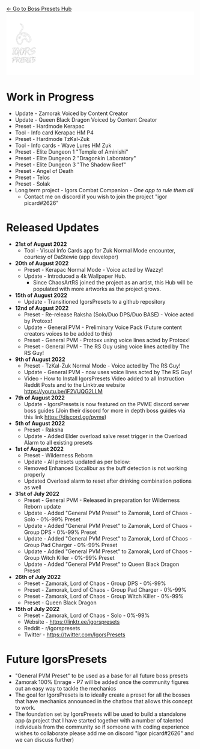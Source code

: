 [← Go to Boss Presets Hub](https://github.com/IgorsCC/afkwarden-presets/blob/master/readme.md)  
<img src="assets/imgs/Roadmap%20banner.png" width=500>   

# Work in Progress  
- Update - Zamorak Voiced by Content Creator
- Update - Queen Black Dragon Voiced by Content Creator
- Preset - Hardmode Kerapac
- Tool - Info card Kerapac HM P4
- Preset - Hardmode TzKal-Zuk  
- Tool - Info cards - Wave Lures HM Zuk
- Preset - Elite Dungeon 1 "Temple of Aminishi"  
- Preset - Elite Dungeon 2 "Dragonkin Laboratory"  
- Preset - Elite Dungeon 3 "The Shadow Reef"  
- Preset - Angel of Death  
- Preset - Telos
- Preset - Solak
- Long term project - Igors Combat Companion - _One app to rule them all_ 
  - Contact me on discord if you wish to join the project "igor picard#2626"  
# Released Updates
- **21st of August 2022**
  - Tool - Visual Info Cards app for Zuk Normal Mode encounter, courtesy of DaStewie (app developer) 
- **20th of August 2022**
  - Preset - Kerapac Normal Mode - Voice acted by Wazzy!
  - Update - Introduced a 4k Wallpaper Hub.
    - Since ChaosArtRS joined the project as an artist, this Hub will be populated with more artworks as the project grows.
- **15th of August 2022**
  - Update - Transitioned IgorsPresets to a github repository
- **12nd of August 2022**
  - Preset - Re-release Raksha (Solo/Duo DPS/Duo BASE) - Voice acted by Protoxx!
  - Update - General PVM - Preliminary Voice Pack (Future content creators voices to be added to this)
  - Preset - General PVM - Protoxx using voice lines acted by Protoxx!
  - Preset - General PVM - The RS Guy using voice lines acted by The RS Guy!
- **9th of August 2022**
  - Preset - TzKal-Zuk Normal Mode - Voice acted by The RS Guy!
  - Update - General PVM - now uses voice lines acted by The RS Guy!
  - Video - How to Install IgorsPresets Video added to all Instruction Reddit Posts and to the Linktr.ee website  https://youtu.be/iF2VUQG2LLM
- **7th of August 2022**
  - Update - IgorsPresets is now featured on the PVME discord server boss guides (Join their discord for more in depth boss guides via this link https://discord.gg/pvme)
- **5th of August 2022**
  - Preset - Raksha
  - Update - Added Elder overload salve reset trigger in the Overload Alarm to all existing presets
- **1st of August 2022**
  - Preset - Wilderness Reborn
  - Update - All presets updated as per below:
  - Removed Enhanced Excalibur as the buff detection is not working properly
  - Updated Overload alarm to reset after drinking combination potions as well
- **31st of July 2022**
  - Preset - General PVM - Released in preparation for Wilderness Reborn update
  - Update - Added "General PVM Preset" to Zamorak, Lord of Chaos - Solo - 0%-99% Preset
  - Update - Added "General PVM Preset" to Zamorak, Lord of Chaos - Group DPS - 0%-99% Preset
  - Update - Added "General PVM Preset" to Zamorak, Lord of Chaos - Group Pad Charger - 0%-99% Preset
  - Update - Added "General PVM Preset" to Zamorak, Lord of Chaos - Group Witch Killer - 0%-99% Preset
  - Update - Added "General PVM Preset" to Queen Black Dragon Preset
- **26th of July 2022**
  - Preset - Zamorak, Lord of Chaos - Group DPS - 0%-99%
  - Preset - Zamorak, Lord of Chaos - Group Pad Charger - 0%-99%
  - Preset - Zamorak, Lord of Chaos - Group Witch Killer - 0%-99%
  - Preset - Queen Black Dragon
- **15th of July 2022**
  - Preset - Zamorak, Lord of Chaos - Solo - 0%-99%
  - Website - https://linktr.ee/igorspresets
  - Reddit - r/igorspresets
  - Twitter - https://twitter.com/IgorsPresets
# Future IgorsPresets
- "General PVM Preset" to be used as a base for all future boss presets
- Zamorak 100% Enrage - P7 will be added once the community figures out an easy way to tackle the mechanics
- The goal for IgorsPresets is to ideally create a preset for all the bosses that have mechanics announced in the chatbox that allows this concept to work.
- The foundation set by IgorsPresets will be used to build a standalone app (a project that I have started together with a number of talented individuals from the community so if someone with coding experience wishes to collaborate please add me on discord "igor picard#2626" and we can discuss further)
